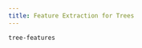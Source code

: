 ```yaml
---
title: Feature Extraction for Trees
---
```


```{.unwrap pipe="./root/data/scripts/git2md.sh"}
tree-features
```
